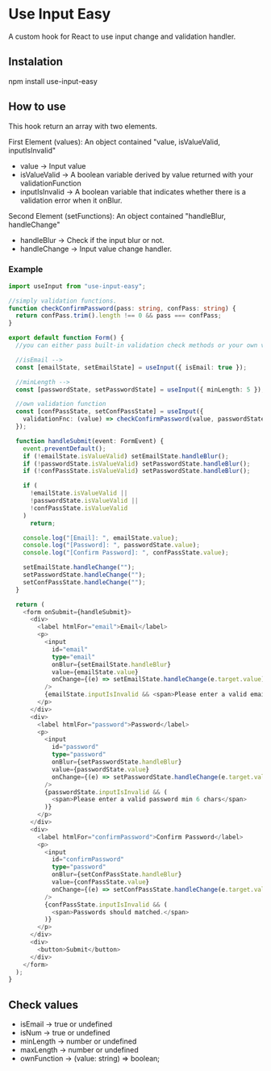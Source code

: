 # Use Input Easy

A custom hook for React to use input change and validation handler.

## Instalation

npm install use-input-easy

## How to use

This hook return an array with two elements.

First Element (values): An object contained "value, isValueValid, inputIsInvalid"

  * value -> Input value
  * isValueValid -> A boolean variable derived by value returned with your validationFunction
  * inputIsInvalid -> A boolean variable that indicates whether there is a validation error when it onBlur.

Second Element (setFunctions): An object contained "handleBlur, handleChange"

  * handleBlur -> Check if the input blur or not.
  * handleChange -> Input value change handler.

### Example
```typescript
import useInput from "use-input-easy";

//simply validation functions.
function checkConfirmPassword(pass: string, confPass: string) {
  return confPass.trim().length !== 0 && pass === confPass;
}

export default function Form() {
  //you can either pass built-in validation check methods or your own validation function

  //isEmail -->
  const [emailState, setEmailState] = useInput({ isEmail: true });

  //minLength -->
  const [passwordState, setPasswordState] = useInput({ minLength: 5 });

  //own validation function
  const [confPassState, setConfPassState] = useInput({
    validationFnc: (value) => checkConfirmPassword(value, passwordState.value),
  });

  function handleSubmit(event: FormEvent) {
    event.preventDefault();
    if (!emailState.isValueValid) setEmailState.handleBlur();
    if (!passwordState.isValueValid) setPasswordState.handleBlur();
    if (!confPassState.isValueValid) setPasswordState.handleBlur();

    if (
      !emailState.isValueValid ||
      !passwordState.isValueValid ||
      !confPassState.isValueValid
    )
      return;

    console.log("[Email]: ", emailState.value);
    console.log("[Password]: ", passwordState.value);
    console.log("[Confirm Password]: ", confPassState.value);

    setEmailState.handleChange("");
    setPasswordState.handleChange("");
    setConfPassState.handleChange("");
  }

  return (
    <form onSubmit={handleSubmit}>
      <div>
        <label htmlFor="email">Email</label>
        <p>
          <input
            id="email"
            type="email"
            onBlur={setEmailState.handleBlur}
            value={emailState.value}
            onChange={(e) => setEmailState.handleChange(e.target.value)}
          />
          {emailState.inputIsInvalid && <span>Please enter a valid email</span>}
        </p>
      </div>
      <div>
        <label htmlFor="password">Password</label>
        <p>
          <input
            id="password"
            type="password"
            onBlur={setPasswordState.handleBlur}
            value={passwordState.value}
            onChange={(e) => setPasswordState.handleChange(e.target.value)}
          />
          {passwordState.inputIsInvalid && (
            <span>Please enter a valid password min 6 chars</span>
          )}
        </p>
      </div>
      <div>
        <label htmlFor="confirmPassword">Confirm Password</label>
        <p>
          <input
            id="confirmPassword"
            type="password"
            onBlur={setConfPassState.handleBlur}
            value={confPassState.value}
            onChange={(e) => setConfPassState.handleChange(e.target.value)}
          />
          {confPassState.inputIsInvalid && (
            <span>Passwords should matched.</span>
          )}
        </p>
      </div>
      <div>
        <button>Submit</button>
      </div>
    </form>
  );
}
```

## Check values

  * isEmail -> true or undefined
  * isNum -> true or undefined
  * minLength -> number or undefined
  * maxLength -> number or undefined
  * ownFunction -> (value: string) => boolean;
